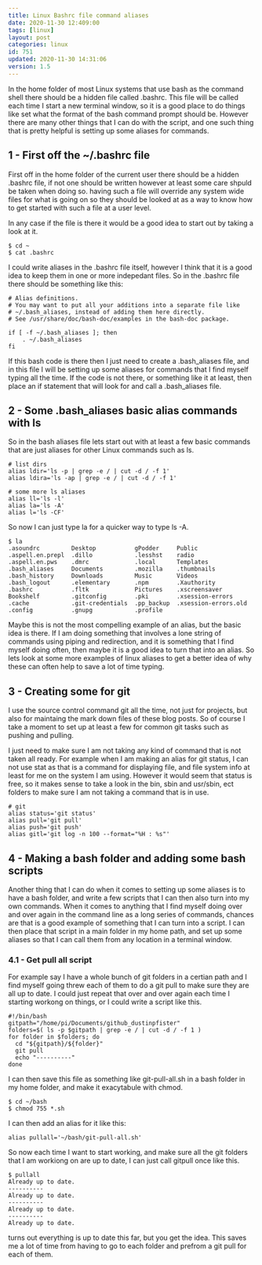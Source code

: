 ```yaml
---
title: Linux Bashrc file command aliases
date: 2020-11-30 12:409:00
tags: [linux]
layout: post
categories: linux
id: 751
updated: 2020-11-30 14:31:06
version: 1.5
---
```


In the home folder of most Linux systems that use bash as the command shell there should be a hidden file called .bashrc. This file will be called each time I start a new terminal window, so it is a good place to do things like set what the format of the bash command prompt should be. However there are many other things that I can do with the script, and one such thing that is pretty helpful is setting up some aliases for commands.

<!-- more -->

## 1 - First off the ~/.bashrc file

First off in the home folder of the current user there should be a hidden .bashrc file, if not one should be written however at least some care shpuld be taken when doing so. having such a file will override any system wide files for what is going on so they should be looked at as a way to know how to get started with such a file at a user level.

In any case if the file is there it would be a good idea to start out by taking a look at it.

```
$ cd ~
$ cat .bashrc
```

I could write aliases in the .bashrc file itself, however I think that it is a good idea to keep them in one or more indepedant files. So in the .bashrc file there should be something like this:

```
# Alias definitions.
# You may want to put all your additions into a separate file like
# ~/.bash_aliases, instead of adding them here directly.
# See /usr/share/doc/bash-doc/examples in the bash-doc package.

if [ -f ~/.bash_aliases ]; then
    . ~/.bash_aliases
fi
```

If this bash code is there then I just need to create a .bash\_aliases file, and in this file I will be setting up some aliases for commands that I find myself typing all the time. If the code is not there, or something like it at least, then place an if statement that will look for and call a .bash_aliases file.

## 2 - Some .bash_aliases basic alias commands with ls

So in the bash aliases file lets start out with at least a few basic commands that are just aliases for other Linux commands such as ls.

```
# list dirs
alias ldir='ls -p | grep -e / | cut -d / -f 1'
alias ldira='ls -ap | grep -e / | cut -d / -f 1'
 
# some more ls aliases
alias ll='ls -l'
alias la='ls -A'
alias l='ls -CF'
```

So now I can just type la for a quicker way to type ls -A.

```
$ la
.asoundrc         Desktop           gPodder     Public
.aspell.en.prepl  .dillo            .lesshst    radio
.aspell.en.pws    .dmrc             .local      Templates
.bash_aliases     Documents         .mozilla    .thumbnails
.bash_history     Downloads         Music       Videos
.bash_logout      .elementary       .npm        .Xauthority
.bashrc           .fltk             Pictures    .xscreensaver
Bookshelf         .gitconfig        .pki        .xsession-errors
.cache            .git-credentials  .pp_backup  .xsession-errors.old
.config           .gnupg            .profile
```

Maybe this is not the most compelling example of an alias, but the basic idea is there. If I am doing something that involves a lone string of commands using piping and redirection, and it is something that I find myself doing often, then maybe it is a good idea to turn that into an alias. So lets look at some more examples of linux aliases to get a better idea of why these can often help to save a lot of time typing.

## 3 - Creating some for git

I use the source control command git all the time, not just for projects, but also for maintaing the mark down files of these blog posts. So of course I take a moment to set up at least a few for common git tasks such as pushing and pulling. 

I just need to make sure I am not taking any kind of command that is not taken all ready. For example when I am making an alias for git status, I can not use stat as that is a command for displaying file, and file system info at least for me on the system I am using. However it would seem that status is free, so it makes sense to take a look in the bin, sbin and usr/sbin, ect folders to make sure I am not taking a command that is in use.

```
# git
alias status='git status'
alias pull='git pull'
alias push='git push'
alias gitl='git log -n 100 --format="%H : %s"'
```

## 4 - Making a bash folder and adding some bash scripts

Another thing that I can do when it comes to setting up some aliases is to have a bash folder, and write a few scripts that I can then also turn into my own commands. When it comes to anything that I find myself doing over and over again in the command line as a long series of commands, chances are that is a good example of something that I can turn into a script. I can then place that script in a main folder in my home path, and set up some aliases so that I can call them from any location in a terminal window.

### 4.1 - Get pull all script

For example say I have a whole bunch of git folders in a certian path and I find myself going threw each of them to do a git pull to make sure they are all up to date. I could just repeat that over and over again each time I starting workong on things, or I could write a script like this.

```
#!/bin/bash
gitpath="/home/pi/Documents/github_dustinpfister"
folders=$( ls -p $gitpath | grep -e / | cut -d / -f 1 )
for folder in $folders; do
  cd "${gitpath}/${folder}"
  git pull
  echo "----------"
done
```

I can then save this file as something like git-pull-all.sh in a bash folder in my home folder, and make it exacytabule with chmod.

```
$ cd ~/bash
$ chmod 755 *.sh
```

I can then add an alias for it like this:

```
alias pullall='~/bash/git-pull-all.sh'
```

So now each time I want to start working, and make sure all the git folders that I am workiong on are up to date, I can just call gitpull once like this.

```
$ pullall
Already up to date.
----------
Already up to date.
----------
Already up to date.
----------
Already up to date.
```

turns out everything is up to date this far, but you get the idea. This saves me a lot of time from having to go to each folder and prefrom a git pull for each of them.
